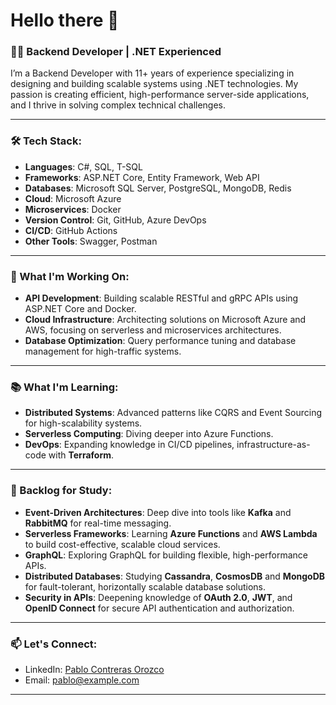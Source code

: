 # Hello there 👋

### 👨‍💻 Backend Developer | .NET Experienced

I’m a Backend Developer with 11+ years of experience specializing in designing and building scalable systems using .NET technologies. My passion is creating efficient, high-performance server-side applications, and I thrive in solving complex technical challenges. 

---

### 🛠️ Tech Stack:
- **Languages**: C#, SQL, T-SQL
- **Frameworks**: ASP.NET Core, Entity Framework, Web API
- **Databases**: Microsoft SQL Server, PostgreSQL, MongoDB, Redis
- **Cloud**: Microsoft Azure
- **Microservices**: Docker
- **Version Control**: Git, GitHub, Azure DevOps
- **CI/CD**: GitHub Actions
- **Other Tools**: Swagger, Postman

---

### 🚀 What I'm Working On:
- **API Development**: Building scalable RESTful and gRPC APIs using ASP.NET Core and Docker.
- **Cloud Infrastructure**: Architecting solutions on Microsoft Azure and AWS, focusing on serverless and microservices architectures.
- **Database Optimization**: Query performance tuning and database management for high-traffic systems.

---

### 📚 What I'm Learning:
- **Distributed Systems**: Advanced patterns like CQRS and Event Sourcing for high-scalability systems.
- **Serverless Computing**: Diving deeper into Azure Functions.
- **DevOps**: Expanding knowledge in CI/CD pipelines, infrastructure-as-code with **Terraform**.

---

### 🤞 Backlog for Study:
- **Event-Driven Architectures**: Deep dive into tools like **Kafka** and **RabbitMQ** for real-time messaging.
- **Serverless Frameworks**: Learning **Azure Functions** and **AWS Lambda** to build cost-effective, scalable cloud services.
- **GraphQL**: Exploring GraphQL for building flexible, high-performance APIs.
- **Distributed Databases**: Studying **Cassandra**, **CosmosDB** and **MongoDB** for fault-tolerant, horizontally scalable database solutions.
- **Security in APIs**: Deepening knowledge of **OAuth 2.0**, **JWT**, and **OpenID Connect** for secure API authentication and authorization.

---

### 📫 Let's Connect:
- LinkedIn: [Pablo Contreras Orozco](https://www.linkedin.com/in/your-link)
- Email: [pablo@example.com](mailto:pablo@example.com)
  
---
